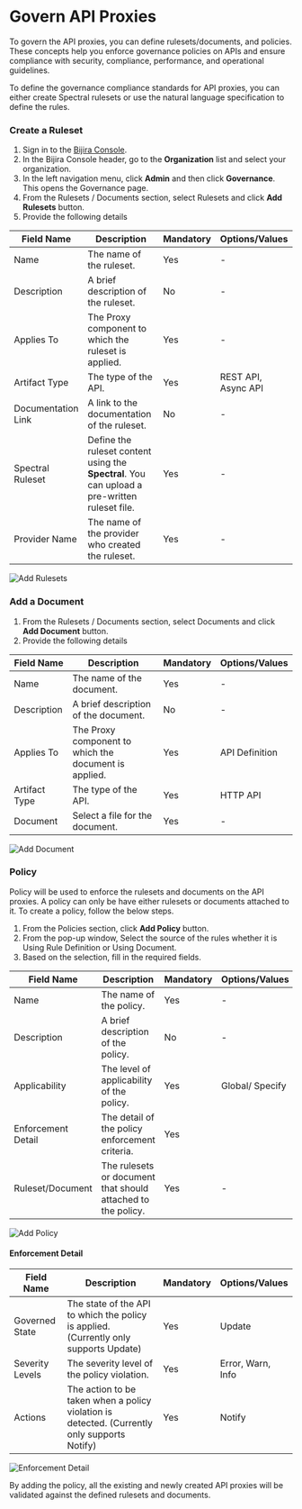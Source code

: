# Govern API Proxies

To govern the API proxies, you can define rulesets/documents, and policies. These concepts help you enforce governance policies on APIs and ensure compliance with security, compliance, performance, and operational guidelines.

To define the governance compliance standards for API proxies, you can either create Spectral rulesets or use the natural language specification to define the rules.

### Create a Ruleset

1. Sign in to the [Bijira Console](https://console.bijira.dev/).
2. In the Bijira Console header, go to the **Organization** list and select your organization.
3. In the left navigation menu, click **Admin** and then click **Governance**. This opens the Governance page.
4. From the Rulesets / Documents section, select Rulesets and click **Add Rulesets** button.
5. Provide the following details


| Field Name | Description  | Mandatory | Options/Values |
|------------|---------------------------------------|-----------|----------------|
| Name | The name of the ruleset.  | Yes | - |
| Description | A brief description of the ruleset.  | No | - |
| Applies To | The Proxy component to which the ruleset is applied.| Yes | - |
| Artifact Type | The type of the API.   | Yes | REST API, Async API |
| Documentation Link | A link to the documentation of the ruleset.                                                                                                                                                                                                                                 | No | - |
| Spectral Ruleset| Define the ruleset content using the **Spectral**. You can upload a pre-written ruleset file.  | Yes | - |
| Provider Name| The name of the provider who created the ruleset.                                                                                                                                                                                                                           | Yes | - |

![Add Rulesets](../../assets/img/governance/add-rulesets.png)


### Add a Document

1. From the Rulesets / Documents section, select Documents and click **Add Document** button.
2. Provide the following details

| Field Name | Description                                          | Mandatory | Options/Values |
|----------|------------------------------------------------------|-----------|----------------|
| Name | The name of the document.                            | Yes       | -              |
| Description | A brief description of the document.                 | No        | -              |
| Applies To | The Proxy component to which the document is applied. | Yes       | API Definition |
| Artifact Type | The type of the API.                                 | Yes       | HTTP API       |
| Document | Select a file for the document.                      | Yes       | -              |

![Add Document](../../assets/img/governance/add-document.png)

### Policy

Policy will be used to enforce the rulesets and documents on the API proxies. A policy can only be have either rulesets or documents attached to it. To create a policy, follow the below steps.

1. From the Policies section, click **Add Policy** button.
2. From the pop-up window, Select the source of the rules whether it is Using Rule Definition or Using Document.
3. Based on the selection, fill in the required fields.

| Field Name         | Description                                                  | Mandatory | Options/Values  |
|--------------------|--------------------------------------------------------------|-----------|-----------------|
| Name               | The name of the policy.                                      | Yes       | -               |
| Description        | A brief description of the policy.                           | No        | -               |
| Applicability      | The level of applicability of the policy.                    | Yes       | Global/ Specify |
| Enforcement Detail | The detail of the policy enforcement criteria.               | Yes       |                 |
| Ruleset/Document   | The rulesets or document that should attached to the policy. | Yes       | -               |

![Add Policy](../../assets/img/governance/add-policy.png)

#### Enforcement Detail

| Field Name         | Description                                                                                  | Mandatory | Options/Values |
|--------------------|----------------------------------------------------------------------------------------------|-----------|--------------|
| Governed State     | The state of the API to which the policy is applied. (Currently only supports Update)        | Yes       | Update |
| Severity Levels    | The severity level of the policy violation.                                                  | Yes       | Error, Warn, Info |
| Actions            | The action to be taken when a policy violation is detected. (Currently only supports Notify) | Yes       | Notify  |

![Enforcement Detail](../../assets/img/governance/enforcement-detail.png)

By adding the policy, all the existing and newly created API proxies will be validated against the defined rulesets and documents. 